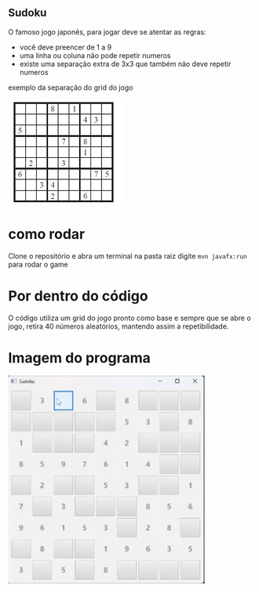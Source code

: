 ## Sudoku

O famoso jogo japonês, para jogar deve se atentar as regras:
* você deve preencer de 1 a 9
* uma linha ou coluna não pode repetir numeros
* existe uma separação extra de 3x3 que também não deve repetir numeros

exemplo da separação do grid do jogo

![imagem exemplo do jogo](assets/sudokuEx.png)

# como rodar

Clone o repositório e abra um terminal na pasta raiz
digite ```mvn javafx:run``` para rodar o game

# Por dentro do código

O código utiliza um grid do jogo pronto como base e sempre que se abre o jogo, retira 40 números aleatórios, mantendo assim a repetibilidade.

# Imagem do programa

<img src="assets/sudoku.gif" alt="Demonstração do App" width="400">

